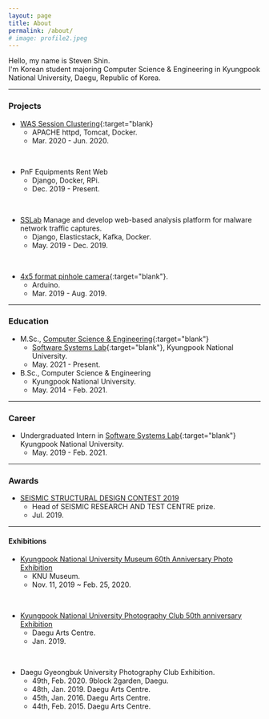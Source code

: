 ```yaml
---
layout: page
title: About
permalink: /about/
# image: profile2.jpeg
---
```


Hello, my name is Steven Shin.  
I'm Korean student majoring Computer Science & Engineering in Kyungpook National University, Daegu, Republic of Korea.

---

### **Projects**  

- [WAS Session Clustering](https://github.com/cheesecat47/CDP2_WAS_clustering){:target="blank}  
  - APACHE httpd, Tomcat, Docker.  
  - Mar. 2020 - Jun. 2020.  

&nbsp;

- PnF Equipments Rent Web  
  - Django, Docker, RPi.  
  - Dec. 2019 - Present.  

&nbsp;

- [SSLab] Manage and develop web-based analysis platform for malware network traffic captures.
  - Django, Elasticstack, Kafka, Docker.
  - May. 2019 - Dec. 2019.  

&nbsp;

- [4x5 format pinhole camera](https://cheesecat47.github.io/photography/4x5pinhole1.html){:target="blank"}.  
  - Arduino.
  - Mar. 2019 - Aug. 2019.  

---

### **Education**  

- M.Sc., [Computer Science & Engineering][KNUCSE]{:target="blank"}  
  - [Software Systems Lab](http://sslab.knu.ac.kr/index.html){:target="blank"}, Kyungpook National University.  
  - May. 2021 - Present.  
- B.Sc., Computer Science & Engineering  
  - Kyungpook National University.  
  - May. 2014 - Feb. 2021.  

---

### **Career**

- Undergraduated Intern in [Software Systems Lab][SSLAB]{:target="blank"}  
Kyungpook National University.  
  - May. 2019 - Feb. 2021.  

---

### **Awards**  

- [SEISMIC STRUCTURAL DESIGN CONTEST 2019](http://contest.koced.or.kr/)  
  - Head of SEISMIC RESEARCH AND TEST CENTRE prize.  
  - Jul. 2019.  

---

#### **Exhibitions**  

- [Kyungpook National University Museum 60th Anniversary Photo Exhibition](../photography/Wolpawon.html)  
  - KNU Museum.  
  - Nov. 11, 2019 ~ Feb. 25, 2020.  

&nbsp;

- [Kyungpook National University Photography Club 50th anniversary Exhibition](../photography/Moonrise2020.html)  
  - Daegu Arts Centre.  
  - Jan. 2019.  

&nbsp;

- Daegu Gyeongbuk University Photography Club Exhibition.
  - 49th, Feb. 2020. 9block 2garden, Daegu.  
  - 48th, Jan. 2019. Daegu Arts Centre.  
  - 45th, Jan. 2016. Daegu Arts Centre.  
  - 44th, Feb. 2015. Daegu Arts Centre.  

[myblog]: https://cheesecat47.github.io/
[myblogsrc]: https://github.com/cheesecat47/cheesecat47.github.io
[knucse]: http://computer.knu.ac.kr/main/
[sslab]: http://sslab.knu.ac.kr/
